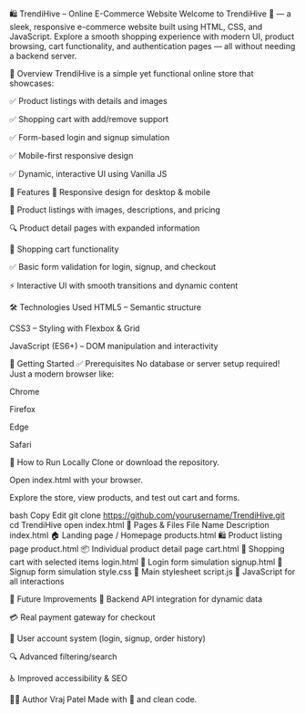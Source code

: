 🛍️ TrendiHive – Online E-Commerce Website
Welcome to TrendiHive 🛒 — a sleek, responsive e-commerce website built using HTML, CSS, and JavaScript. Explore a smooth shopping experience with modern UI, product browsing, cart functionality, and authentication pages — all without needing a backend server.

🚀 Overview
TrendiHive is a simple yet functional online store that showcases:

✅ Product listings with details and images

✅ Shopping cart with add/remove support

✅ Form-based login and signup simulation

✅ Mobile-first responsive design

✅ Dynamic, interactive UI using Vanilla JS

🎯 Features
📱 Responsive design for desktop & mobile

🛒 Product listings with images, descriptions, and pricing

🔍 Product detail pages with expanded information

🧺 Shopping cart functionality

✅ Basic form validation for login, signup, and checkout

⚡ Interactive UI with smooth transitions and dynamic content

🛠️ Technologies Used
HTML5 – Semantic structure

CSS3 – Styling with Flexbox & Grid

JavaScript (ES6+) – DOM manipulation and interactivity

🧰 Getting Started
✅ Prerequisites
No database or server setup required! Just a modern browser like:

Chrome

Firefox

Edge

Safari

🧪 How to Run Locally
Clone or download the repository.

Open index.html with your browser.

Explore the store, view products, and test out cart and forms.

bash
Copy
Edit
git clone https://github.com/yourusername/TrendiHive.git
cd TrendiHive
open index.html
📄 Pages & Files
File Name	Description
index.html	🏠 Landing page / Homepage
products.html	🛍️ Product listing page
product.html	📦 Individual product detail page
cart.html	🧺 Shopping cart with selected items
login.html	🔐 Login form simulation
signup.html	📝 Signup form simulation
style.css	🎨 Main stylesheet
script.js	🧠 JavaScript for all interactions

🔮 Future Improvements
🔗 Backend API integration for dynamic data

💳 Real payment gateway for checkout

👤 User account system (login, signup, order history)

🔍 Advanced filtering/search

♿ Improved accessibility & SEO

👨‍💻 Author
Vraj Patel
Made with 💖 and clean code.
